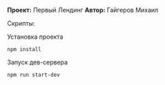 **Проект:** Первый Лендинг
**Автор:** Гайгеров Михаил

Скрипты:

Установка проекта
```
npm install
```

Запуск дев-сервера
```
npm run start-dev
```
